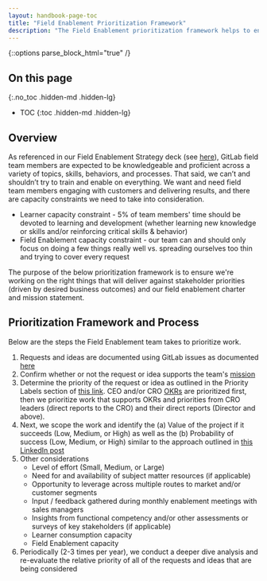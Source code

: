```yaml
---
layout: handbook-page-toc
title: "Field Enablement Prioritization Framework"
description: "The Field Enablement prioritization framework helps to ensure that we're working on the right things that will deliver against stakeholder priorities (driven by desired business outcomes) and our field enablement charter and mission statement"
---
```


{::options parse_block_html="true" /}

## On this page
{:.no_toc .hidden-md .hidden-lg}

- TOC
{:toc .hidden-md .hidden-lg}

## Overview

As referenced in our Field Enablement Strategy deck (see [here](/handbook/sales/field-operations/field-enablement/#strategy)), GitLab field team members are expected to be knowledgeable and proficient across a variety of topics, skills, behaviors, and processes. That said, we can’t and shouldn’t try to train and enable on everything. We want and need field team members engaging with customers and delivering results, and there are capacity constraints we need to take into consideration.
- Learner capacity constraint - 5% of team members' time should be devoted to learning and development (whether learning new knowledge or skills and/or reinforcing critical skills & behavior)
- Field Enablement capacity constraint - our team can and should only focus on doing a few things really well vs. spreading ourselves too thin and trying to cover every request

The purpose of the below prioritization framework is to ensure we're working on the right things that will deliver against stakeholder priorities (driven by desired business outcomes) and our field enablement charter and mission statement. 

## Prioritization Framework and Process

Below are the steps the Field Enablement team takes to prioritize work.
1. Requests and ideas are documented using GitLab issues as documented [here](/handbook/sales/field-operations/field-enablement/#making-a-field-enablement-request)
1. Confirm whether or not the request or idea supports the team's [mission](/handbook/sales/field-operations/field-enablement/#overview)
1. Determine the priority of the request or idea as outlined in the Priority Labels section of [this link](/handbook/sales/field-operations/field-enablement/#field-enablement-groups-projects-and-labels). CEO and/or CRO [OKRs](/company/okrs/) are prioritized first, then we prioritize work that supports OKRs and priorities from CRO leaders (direct reports to the CRO) and their direct reports (Director and above).
1. Next, we scope the work and identify the (a) Value of the project if it succeeds (Low, Medium, or High) as well as the (b) Probability of success (Low, Medium, or High) similar to the approach outlined in [this LinkedIn post](https://www.linkedin.com/pulse/20130114082551-314058-double-down-delegate-or-destroy/)
1. Other considerations 
    - Level of effort (Small, Medium, or Large)
    - Need for and availability of subject matter resources (if applicable) 
    - Opportunity to leverage across multiple routes to market and/or customer segments
    - Input / feedback gathered during monthly enablement meetings with sales managers
    - Insights from functional competency and/or other assessments or surveys of key stakeholders (if applicable)
    - Learner consumption capacity 
    - Field Enablement capacity
1. Periodically (2-3 times per year), we conduct a deeper dive analysis and re-evaluate the relative priority of all of the requests and ideas that are being considered
